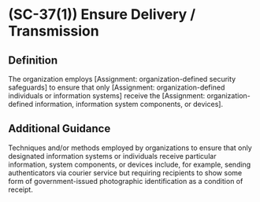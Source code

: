 
# (SC-37(1)) Ensure Delivery / Transmission

## Definition

The organization employs [Assignment: organization-defined security safeguards] to ensure that only [Assignment: organization-defined individuals or information systems] receive the [Assignment: organization-defined information, information system components, or devices].

## Additional Guidance

Techniques and/or methods employed by organizations to ensure that only designated information systems or individuals receive particular information, system components, or devices include, for example, sending authenticators via courier service but requiring recipients to show some form of government-issued photographic identification as a condition of receipt.
